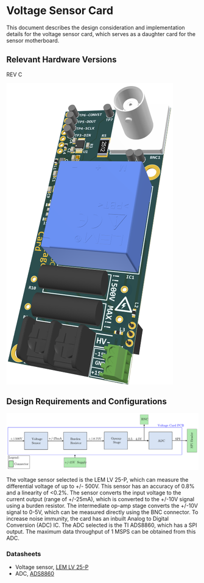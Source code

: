 # Voltage Sensor Card

This document describes the design consideration and implementation details for the voltage sensor card, which serves as a daughter card for the sensor motherboard.

## Relevant Hardware Versions

REV C

<img src="Images/PCB_3D.PNG" />

## Design Requirements and Configurations

<img src="Images/Voltage_card.svg" />

The voltage sensor selected is the LEM LV 25-P, which can measure the differential voltage of up to +/- 500V. This sensor has an accuracy of 0.8% and a linearity of <0.2%.
The sensor converts the input voltage to the current output (range of +/-25mA), which is converted to the +/-10V signal using a burden resistor.
The intermediate op-amp stage converts the +/-10V signal to 0-5V, which can be measured directly using the BNC connector. 
To increase noise immunity, the card has an inbuilt Analog to Digital Conversion (ADC) IC. The ADC selected is the TI ADS8860, which has a SPI output. 
The maximum data throughput of 1 MSPS can be obtained from this ADC. 

### Datasheets

- Voltage sensor, [LEM LV 25-P](https://www.lem.com/sites/default/files/products_datasheets/lv_25-p.pdf)
- ADC, [ADS8860](https://www.ti.com/lit/ds/symlink/ads8860.pdf)
